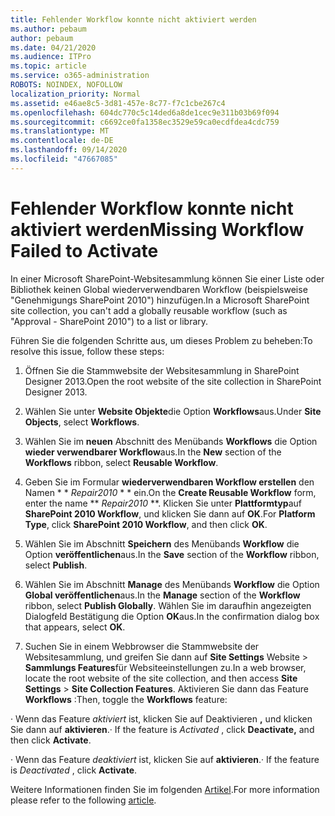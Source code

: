 ```yaml
---
title: Fehlender Workflow konnte nicht aktiviert werden
ms.author: pebaum
author: pebaum
ms.date: 04/21/2020
ms.audience: ITPro
ms.topic: article
ms.service: o365-administration
ROBOTS: NOINDEX, NOFOLLOW
localization_priority: Normal
ms.assetid: e46ae8c5-3d81-457e-8c77-f7c1cbe267c4
ms.openlocfilehash: 604dc770c5c14ded6a8de1cec9e311b03b69f094
ms.sourcegitcommit: c6692ce0fa1358ec3529e59ca0ecdfdea4cdc759
ms.translationtype: MT
ms.contentlocale: de-DE
ms.lasthandoff: 09/14/2020
ms.locfileid: "47667085"
---
```

# <a name="missing-workflow-failed-to-activate"></a><span data-ttu-id="42bf1-102">Fehlender Workflow konnte nicht aktiviert werden</span><span class="sxs-lookup"><span data-stu-id="42bf1-102">Missing Workflow Failed to Activate</span></span>

<span data-ttu-id="42bf1-103">In einer Microsoft SharePoint-Websitesammlung können Sie einer Liste oder Bibliothek keinen Global wiederverwendbaren Workflow (beispielsweise "Genehmigungs SharePoint 2010") hinzufügen.</span><span class="sxs-lookup"><span data-stu-id="42bf1-103">In a Microsoft SharePoint site collection, you can't add a globally reusable workflow (such as "Approval - SharePoint 2010") to a list or library.</span></span>
  
<span data-ttu-id="42bf1-104">Führen Sie die folgenden Schritte aus, um dieses Problem zu beheben:</span><span class="sxs-lookup"><span data-stu-id="42bf1-104">To resolve this issue, follow these steps:</span></span> 
  
1. <span data-ttu-id="42bf1-105">Öffnen Sie die Stammwebsite der Websitesammlung in SharePoint Designer 2013.</span><span class="sxs-lookup"><span data-stu-id="42bf1-105">Open the root website of the site collection in SharePoint Designer 2013.</span></span>
  
2. <span data-ttu-id="42bf1-106">Wählen Sie unter **Website Objekte**die Option **Workflows**aus.</span><span class="sxs-lookup"><span data-stu-id="42bf1-106">Under **Site Objects**, select **Workflows**.</span></span> 
  
3. <span data-ttu-id="42bf1-107">Wählen Sie im **neuen** Abschnitt des Menübands **Workflows** die Option **wieder verwendbarer Workflow**aus.</span><span class="sxs-lookup"><span data-stu-id="42bf1-107">In the **New** section of the **Workflows** ribbon, select **Reusable Workflow**.</span></span> 
  
4. <span data-ttu-id="42bf1-108">Geben Sie im Formular **wiederverwendbaren Workflow erstellen** den Namen \* \* *Repair2010* \* \* ein.</span><span class="sxs-lookup"><span data-stu-id="42bf1-108">On the **Create Reusable Workflow** form, enter the name \*\* *Repair2010* \*\*.</span></span> <span data-ttu-id="42bf1-109">Klicken Sie unter **Plattformtyp**auf **SharePoint 2010 Workflow**, und klicken Sie dann auf **OK**.</span><span class="sxs-lookup"><span data-stu-id="42bf1-109">For **Platform Type**, click **SharePoint 2010 Workflow**, and then click **OK**.</span></span> 
  
1. <span data-ttu-id="42bf1-110">Wählen Sie im Abschnitt **Speichern** des Menübands **Workflow** die Option **veröffentlichen**aus.</span><span class="sxs-lookup"><span data-stu-id="42bf1-110">In the **Save** section of the **Workflow** ribbon, select **Publish**.</span></span> 
  
2. <span data-ttu-id="42bf1-111">Wählen Sie im Abschnitt **Manage** des Menübands **Workflow** die Option **Global veröffentlichen**aus.</span><span class="sxs-lookup"><span data-stu-id="42bf1-111">In the **Manage** section of the **Workflow** ribbon, select **Publish Globally**.</span></span> <span data-ttu-id="42bf1-112">Wählen Sie im daraufhin angezeigten Dialogfeld Bestätigung die Option **OK**aus.</span><span class="sxs-lookup"><span data-stu-id="42bf1-112">In the confirmation dialog box that appears, select **OK**.</span></span> 
  
3. <span data-ttu-id="42bf1-113">Suchen Sie in einem Webbrowser die Stammwebsite der Websitesammlung, und greifen Sie dann auf **Site Settings** Website \> **Sammlungs Features**für Websiteeinstellungen zu.</span><span class="sxs-lookup"><span data-stu-id="42bf1-113">In a web browser, locate the root website of the site collection, and then access **Site Settings** \> **Site Collection Features**.</span></span> <span data-ttu-id="42bf1-114">Aktivieren Sie dann das Feature **Workflows** :</span><span class="sxs-lookup"><span data-stu-id="42bf1-114">Then, toggle the **Workflows** feature:</span></span> 
  
<span data-ttu-id="42bf1-115">· Wenn das Feature  *aktiviert*  ist, klicken Sie auf Deaktivieren **,** und klicken Sie dann auf **aktivieren**.</span><span class="sxs-lookup"><span data-stu-id="42bf1-115">· If the feature is  *Activated*  , click **Deactivate,** and then click **Activate**.</span></span> 
  
<span data-ttu-id="42bf1-116">· Wenn das Feature  *deaktiviert*  ist, klicken Sie auf **aktivieren**.</span><span class="sxs-lookup"><span data-stu-id="42bf1-116">· If the feature is  *Deactivated*  , click **Activate**.</span></span> 
  
<span data-ttu-id="42bf1-117">Weitere Informationen finden Sie im folgenden [Artikel](https://go.microsoft.com/fwlink/?linkid=2047770&amp;clcid=0x409).</span><span class="sxs-lookup"><span data-stu-id="42bf1-117">For more information please refer to the following [article](https://go.microsoft.com/fwlink/?linkid=2047770&amp;clcid=0x409).</span></span>
  

